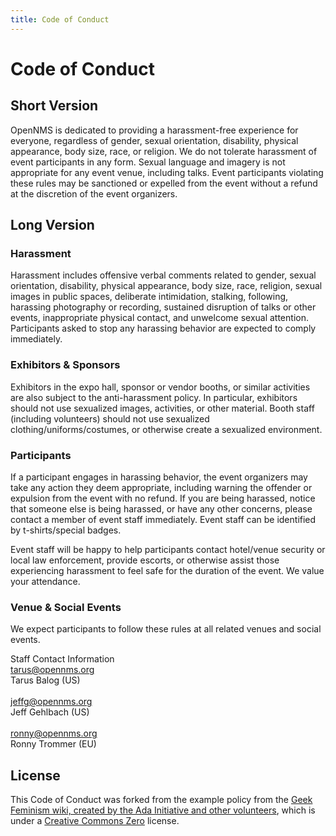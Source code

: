 ```yaml
---
title: Code of Conduct
---
```


# Code of Conduct

## Short Version

OpenNMS is dedicated to providing a harassment-free experience for everyone, regardless of gender, sexual orientation, disability, physical appearance, body size, race, or religion.
We do not tolerate harassment of event participants in any form. Sexual language and imagery is not appropriate for any event venue, including talks.
Event participants violating these rules may be sanctioned or expelled from the event without a refund at the discretion of the event organizers.

## Long Version

### Harassment

Harassment includes offensive verbal comments related to gender, sexual orientation, disability, physical appearance, body size, race, religion, sexual images in public spaces, deliberate intimidation, stalking, following, harassing photography or recording, sustained disruption of talks or other events, inappropriate physical contact, and unwelcome sexual attention.
Participants asked to stop any harassing behavior are expected to comply immediately.

### Exhibitors & Sponsors

Exhibitors in the expo hall, sponsor or vendor booths, or similar activities are also subject to the anti-harassment policy.
In particular, exhibitors should not use sexualized images, activities, or other material.
Booth staff (including volunteers) should not use sexualized clothing/uniforms/costumes, or otherwise create a sexualized environment.

### Participants

If a participant engages in harassing behavior, the event organizers may take any action they deem appropriate, including warning the offender or expulsion from the event with no refund.
If you are being harassed, notice that someone else is being harassed, or have any other concerns, please contact a member of event staff immediately.
Event staff can be identified by t-shirts/special badges.

Event staff will be happy to help participants contact hotel/venue security or local law enforcement, provide escorts, or otherwise assist those experiencing harassment to feel safe for the duration of the event.
We value your attendance.

### Venue & Social Events

We expect participants to follow these rules at all related venues and social events.

Staff Contact Information<br/>
tarus@opennms.org</br>
Tarus Balog (US)</br>
</br>
jeffg@opennms.org</br>
Jeff Gehlbach (US)</br>
</br>
ronny@opennms.org</br>
Ronny Trommer (EU)</br>

## License

This Code of Conduct was forked from the example policy from the [Geek Feminism wiki, created by the Ada Initiative and other volunteers](http://geekfeminism.wikia.com/wiki/Conference_anti-harassment/Policy), which is under a [Creative Commons Zero](http://creativecommons.org/choose/zero/) license.
